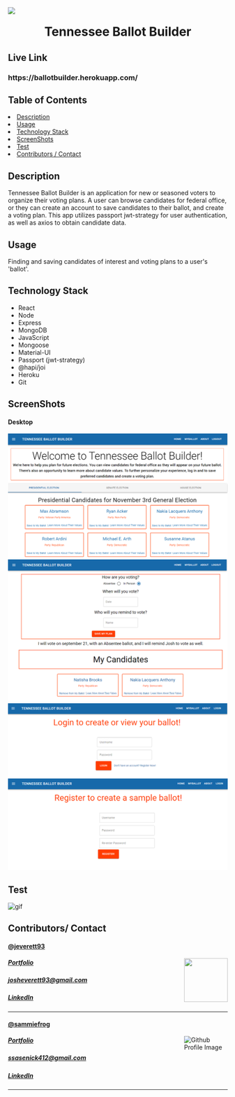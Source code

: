 <img align="left" src= "https://img.shields.io/badge/License-MIT-green">
<h1 align= "center">Tennessee Ballot Builder</h1> 
<h2>Live Link</h2>
<h3>https://ballotbuilder.herokuapp.com/</h3>  

<h2> Table of Contents </h2>
<li><a href="#description">Description</a></li>  
<li><a href="#usage">Usage</a></li> 
<li><a href="#tech">Technology Stack</a></li> 
<li><a href="#screen">ScreenShots</a></li> 
<li><a href="#test">Test</a></li>
<li><a href="#contributors">Contributors / Contact</a></li>

<h2 id="description"> Description </h2>
<p>Tennessee Ballot Builder is an application for new or seasoned voters to organize their voting plans. A user can browse candidates for federal office, or they can create an account to save candidates to their ballot, and create a voting plan. This app utilizes passport jwt-strategy for user authentication, as well as axios to obtain candidate data. 
</p>

<h2 id="usage"> Usage </h2>
<p>Finding and saving candidates of interest and voting plans to a user's 'ballot'.</p> 

<h2 id="tech"> Technology Stack </h2>          
<ul>
<li>React</li>
<li>Node</li>
<li>Express</li>
<li>MongoDB</li>
<li>JavaScript</li>
<li>Mongoose</li>
<li>Material-UI</li>
<li>Passport (jwt-strategy)</li>
<li>@hapi/joi</li>
<li>Heroku</li>
<li>Git</li>
</ul>          

<h2 id="screen"> ScreenShots </h2>
<h4> Desktop </h4>
<img src= "./client/public/capt1.png" alt="home page" >
<img src= "./client/public/capt2.png" alt="home page" >
<img src= "./client/public/capt3.png" alt="home page" >
<img src= "./client/public/capt4.png" alt="home page" >


<h2 id="test"> Test </h2>
<img width="600" height="350" src= "./client/public/ballotbuild.gif" alt="gif" >

<h2 id="contributors"> Contributors/ Contact</h2>

<h4><a href= "https://github.com/jeverett93">@jeverett93</a></h4>
<img align="right" width="100" height="100" src="https://avatars0.githubusercontent.com/u/60204713?v=4">
<h5><a href= "https://jeverett93.github.io/">Portfolio</a></h5>  
<h5><a href= "mailto:josheverett93@gmail.com">josheverett93@gmail.com</a></h5>       
<h5><a href= "https://www.linkedin.com/in/joshua-everett-087a4649/">LinkedIn</a></h5>
<hr>

<h4><a href= "https://github.com/sammiefrog">@sammiefrog</a></h4>
<img align="right" width="100" height="100" src="https://avatars0.githubusercontent.com/u/59233248?v=4" alt="Github Profile Image">
<h5><a href= "https://sammiefrog.github.io/">Portfolio</a></h5>  
<h5><a href= "mailto:ssasenick412@gmail.com">ssasenick412@gmail.com</a></h5>       
<h5><a href= "https://www.linkedin.com/in/sammantha-sasenick412/">LinkedIn</a></h5>
<hr>
